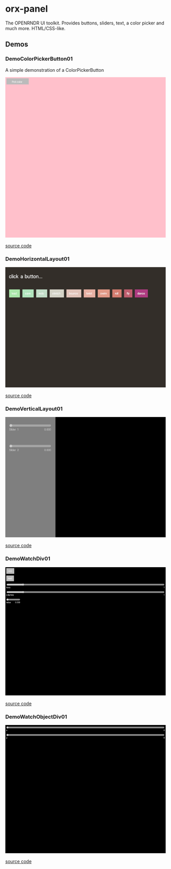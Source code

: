 # orx-panel

The OPENRNDR UI toolkit. Provides buttons, sliders, text, a color picker and much more. HTML/CSS-like.

<!-- __demos__ -->
## Demos
### DemoColorPickerButton01

A simple demonstration of a ColorPickerButton

![DemoColorPickerButton01Kt](https://raw.githubusercontent.com/openrndr/orx/media/orx-jvm/orx-panel/images/DemoColorPickerButton01Kt.png)

[source code](src/demo/kotlin/DemoColorPickerButton01.kt)

### DemoHorizontalLayout01



![DemoHorizontalLayout01Kt](https://raw.githubusercontent.com/openrndr/orx/media/orx-jvm/orx-panel/images/DemoHorizontalLayout01Kt.png)

[source code](src/demo/kotlin/DemoHorizontalLayout01.kt)

### DemoVerticalLayout01



![DemoVerticalLayout01Kt](https://raw.githubusercontent.com/openrndr/orx/media/orx-jvm/orx-panel/images/DemoVerticalLayout01Kt.png)

[source code](src/demo/kotlin/DemoVerticalLayout01.kt)

### DemoWatchDiv01



![DemoWatchDiv01Kt](https://raw.githubusercontent.com/openrndr/orx/media/orx-jvm/orx-panel/images/DemoWatchDiv01Kt.png)

[source code](src/demo/kotlin/DemoWatchDiv01.kt)

### DemoWatchObjectDiv01



![DemoWatchObjectDiv01Kt](https://raw.githubusercontent.com/openrndr/orx/media/orx-jvm/orx-panel/images/DemoWatchObjectDiv01Kt.png)

[source code](src/demo/kotlin/DemoWatchObjectDiv01.kt)
